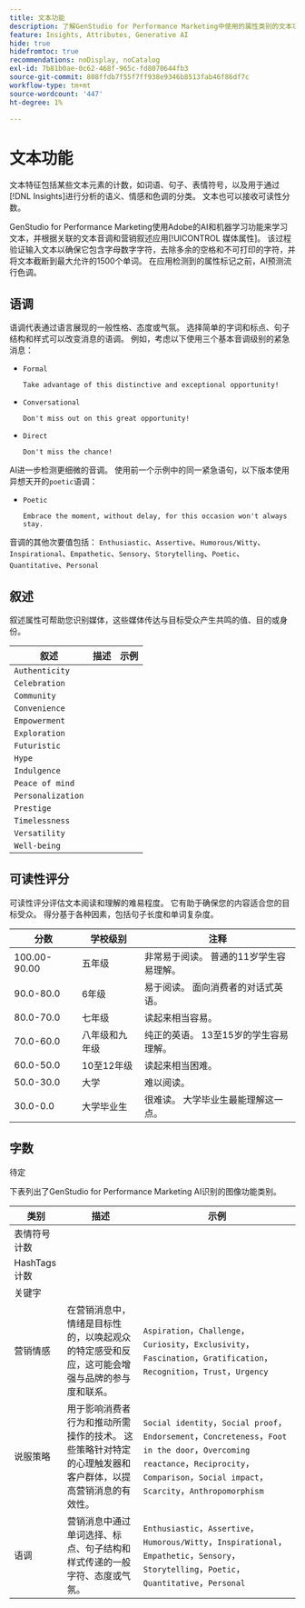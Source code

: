 ```yaml
---
title: 文本功能
description: 了解GenStudio for Performance Marketing中使用的属性类别的文本功能。
feature: Insights, Attributes, Generative AI
hide: true
hidefromtoc: true
recommendations: noDisplay, noCatalog
exl-id: 7b81b0ae-0c62-468f-965c-fd8070644fb3
source-git-commit: 808ffdb7f55f7ff938e9346b8513fab46f86df7c
workflow-type: tm+mt
source-wordcount: '447'
ht-degree: 1%

---
```


# 文本功能

文本特征包括某些文本元素的计数，如词语、句子、表情符号，以及用于通过[!DNL Insights]进行分析的语义、情感和色调的分类。 文本也可以接收可读性分数。

GenStudio for Performance Marketing使用Adobe的AI和机器学习功能来学习文本，并根据关联的文本音调和营销叙述应用[!UICONTROL 媒体属性]。 该过程验证输入文本以确保它包含字母数字字符，去除多余的空格和不可打印的字符，并将文本截断到最大允许的1500个单词。 在应用检测到的属性标记之前，AI预测流行色调。

## 语调

语调代表通过语言展现的一般性格、态度或气氛。 选择简单的字词和标点、句子结构和样式可以改变消息的语调。 例如，考虑以下使用三个基本音调级别的紧急消息：

- `Formal`

  ```
  Take advantage of this distinctive and exceptional opportunity!
  ```

- `Conversational`

  ```
  Don't miss out on this great opportunity!
  ```

- `Direct`

  ```
  Don't miss the chance!
  ```

AI进一步检测更细微的音调。 使用前一个示例中的同一紧急语句，以下版本使用异想天开的`poetic`语调：

- `Poetic`

  ```
  Embrace the moment, without delay, for this occasion won't always stay.
  ```

音调的其他次要值包括： `Enthusiastic`、`Assertive`、`Humorous/Witty`、`Inspirational`、`Empathetic`、`Sensory`、`Storytelling`、`Poetic`、`Quantitative`、`Personal`

## 叙述

叙述属性可帮助您识别媒体，这些媒体传达与目标受众产生共鸣的值、目的或身份。

| 叙述 | 描述 | 示例 |
| ----------------- | ----------- | ------- |
| `Authenticity` |             |         |
| `Celebration` |             |         |
| `Community` |             |         |
| `Convenience` |             |         |
| `Empowerment` |             |         |
| `Exploration` |             |         |
| `Futuristic` |             |         |
| `Hype` |             |         |
| `Indulgence` |             |         |
| `Peace of mind` |             |         |
| `Personalization` |             |         |
| `Prestige` |             |         |
| `Timelessness` |             |         |
| `Versatility` |             |         |
| `Well-being` |             |         |

## 可读性评分

可读性评分评估文本阅读和理解的难易程度。 它有助于确保您的内容适合您的目标受众。 得分基于各种因素，包括句子长度和单词复杂度。

| 分数 | 学校级别 | 注释 |
| ----------- | ------------------ | ------------------------------------------------------------------------- |
| 100.00-90.00 | 五年级 | 非常易于阅读。 普通的11岁学生容易理解。 |
| 90.0-80.0 | 6年级 | 易于阅读。 面向消费者的对话式英语。 |
| 80.0-70.0 | 七年级 | 读起来相当容易。 |
| 70.0-60.0 | 八年级和九年级 | 纯正的英语。 13至15岁的学生容易理解。 |
| 60.0-50.0 | 10至12年级 | 读起来相当困难。 |
| 50.0-30.0 | 大学 | 难以阅读。 |
| 30.0-0.0 | 大学毕业生 | 很难读。 大学毕业生最能理解这一点。 |

## 字数

待定

下表列出了GenStudio for Performance Marketing AI识别的图像功能类别。

| 类别 | 描述 | 示例 |
| -------------------- | ------------- | --------------------- |
| 表情符号计数 |             |        |
| HashTags计数 |             |        |
| 关键字 |             |        |
| 营销情感 | 在营销消息中，情绪是目标性的，以唤起观众的特定感受和反应，这可能会增强与品牌的参与度和联系。 | `Aspiration`，`Challenge`，`Curiosity`，`Exclusivity`，`Fascination`，`Gratification`，`Recognition`，`Trust`，`Urgency` |
| 说服策略 | 用于影响消费者行为和推动所需操作的技术。 这些策略针对特定的心理触发器和客户群体，以提高营销消息的有效性。 | `Social identity`，`Social proof`，`Endorsement`，`Concreteness`，`Foot in the door`，`Overcoming reactance`，`Reciprocity`，`Comparison`，`Social impact`，`Scarcity`，`Anthropomorphism` |
| 语调 | 营销消息中通过单词选择、标点、句子结构和样式传递的一般字符、态度或气氛。 | `Enthusiastic`，`Assertive`，`Humorous/Witty`，`Inspirational`，`Empathetic`，`Sensory`，`Storytelling`，`Poetic`，`Quantitative`，`Personal` |
